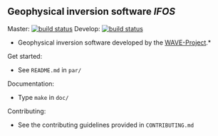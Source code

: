 ## Geophysical inversion software *IFOS*

Master: [![build status](https://git.scc.kit.edu/WAVE/IFOS/badges/master/build.svg)](https://git.scc.kit.edu/WAVE/IFOS/commits/master) Develop: [![build status](https://git.scc.kit.edu/WAVE/IFOS/badges/develop/build.svg)](https://git.scc.kit.edu/WAVE/IFOS/commits/develop)

* Geophysical inversion software developed by the [WAVE-Project](http://wave-toolbox.org).*

Get started:
- See `README.md` in `par/`

Documentation:
- Type `make` in `doc/`

Contributing:
- See the contributing guidelines provided in `CONTRIBUTING.md`
